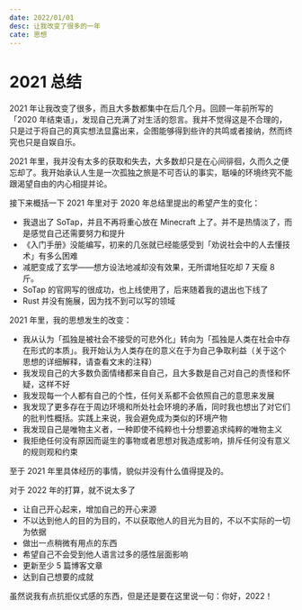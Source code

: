 ```yaml
---
date: 2022/01/01
desc: 让我改变了很多的一年
cate: 思想
---
```

# 2021 总结

2021 年让我改变了很多，而且大多数都集中在后几个月。回顾一年前所写的「2020 年结束语」，发现自己充满了对生活的怨言。我并不觉得这是不合理的，只是过于将自己的真实想法显露出来，企图能够得到些许的共鸣或者接纳，然而终究也只是自娱自乐。

2021 年里，我并没有太多的获取和失去，大多数却只是在心间徘徊，久而久之便忘却了。我开始承认人生是一次孤独之旅是不可否认的事实，聒噪的环境终究不能跟渴望自由的内心相提并论。

接下来概括一下 2021 年里对于 2020 年总结里提出的希望产生的变化：
- 我退出了 SoTap，并且不再将重心放在 Minecraft 上了。并不是热情淡了，而是感觉自己还需要努力和提升
- 《入门手册》没能编写，初来的几张就已经能感受到「劝说社会中的人去懂技术」有多么困难
- 减肥变成了玄学——想方设法地减却没有效果，无所谓地狂吃却 7 天瘦 8 斤。
- SoTap 的官网写的很成功，也上线使用了，后来随着我的退出也下线了
- Rust 并没有施展，因为找不到可以写的领域

2021 年里，我的思想发生的改变：
- 我从认为「孤独是被社会不接受的可悲外化」转向为「孤独是人类在社会中存在形式的本质」。我开始认为人类存在的意义在于为自己争取利益（关于这个思想的详细解释，请查看文末的注释）
- 我发现自己的大多数负面情绪都来自自己，且大多数是自己对自己的责怪和怀疑，这样不好
- 我发现每一个人都有自己的个性，任何关系都不会依照自己的意思来发展
- 我发现了更多存在于周边环境和所处社会环境的矛盾，同时我也想出了对它们的批判性概括。实践上来说，我会避免成为类似的环境产物
- 我发现自己是唯物主义者，一种即使不纯粹也十分想要追求纯粹的唯物主义
- 我拒绝任何没有原因而诞生的事物或者思想对我造成影响，排斥任何没有意义的规则观和约束

至于 2021 年里具体经历的事情，貌似并没有什么值得提及的。

对于 2022 年的打算，就不说太多了
- 让自己开心起来，增加自己的开心来源
- 不以达到他人的目的为目的，不以获取他人的目光为目的，不以不实际的一切为依据
- 做出一点稍微有用点的东西
- 希望自己不会受到他人语言过多的感性层面影响
- 更新至少 5 篇博客文章
- 达到自己想要的成就

虽然说我有点抗拒仪式感的东西，但是还是要在这里说一句：你好，2022！
